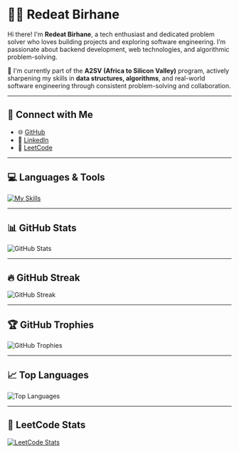 # 👩‍💻 Redeat Birhane

Hi there! I'm **Redeat Birhane**, a tech enthusiast and dedicated problem solver who loves building projects and exploring software engineering. I’m passionate about backend development, web technologies, and algorithmic problem-solving.

🎯 I'm currently part of the **A2SV (Africa to Silicon Valley)** program, actively sharpening my skills in **data structures, algorithms**, and real-world software engineering through consistent problem-solving and collaboration.

---

## 🔗 Connect with Me

- 🌐 [GitHub](https://github.com/Redeat-Birhane)
- 💼 [LinkedIn](https://www.linkedin.com/in/redeat-birhane-5591a72b8/)
- 🧠 [LeetCode](https://leetcode.com/u/Redeat_birhane/)

---

## 💻 Languages & Tools

[![My Skills](https://skillicons.dev/icons?i=python,django,html,css,js,php,mysql,java)](https://skillicons.dev)

---

## 📊 GitHub Stats

![GitHub Stats](https://github-readme-stats.vercel.app/api?username=Redeat-Birhane&show_icons=true&theme=radical)

---

## 🔥 GitHub Streak

![GitHub Streak](https://github-readme-streak-stats.herokuapp.com/?user=Redeat-Birhane&theme=radical)

---

## 🏆 GitHub Trophies

![GitHub Trophies](https://github-profile-trophy.vercel.app/?username=Redeat-Birhane&theme=radical)

---

## 📈 Top Languages

![Top Languages](https://github-readme-stats.vercel.app/api/top-langs/?username=Redeat-Birhane&layout=compact&theme=radical)

---

## 🧩 LeetCode Stats

[![LeetCode Stats](https://leetcard.jacoblin.cool/Redeat_birhane?theme=dark&font=baloo&ext=contest)](https://leetcode.com/u/Redeat_birhane/)

